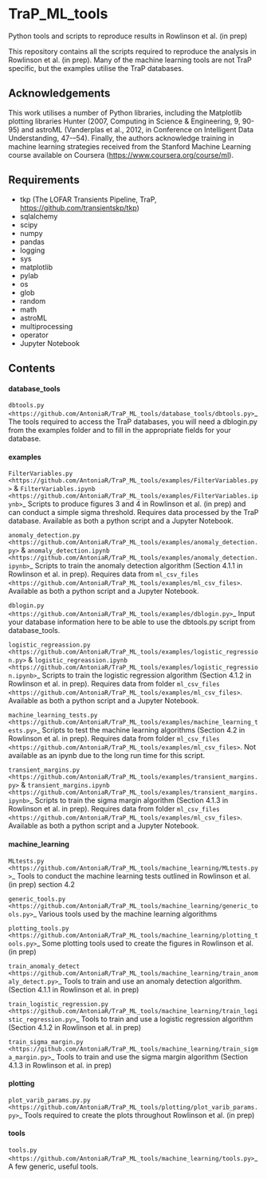 # TraP_ML_tools
Python tools and scripts to reproduce results in Rowlinson et al. (in prep)

This repository contains all the scripts required to reproduce the analysis in Rowlinson et al. (in prep). Many of the machine learning tools are not TraP specific, but the examples utilise the TraP databases.

Acknowledgements
----------------

This work utilises a number of Python libraries, including the Matplotlib plotting libraries Hunter (2007, Computing in Science & Engineering, 9, 90-95) and astroML (Vanderplas et al., 2012, in Conference on Intelligent Data Understanding, 47-–54). Finally, the authors acknowledge training in machine learning strategies received from the Stanford Machine Learning course available on Coursera (https://www.coursera.org/course/ml).

Requirements
------------

- tkp (The LOFAR Transients Pipeline, TraP, https://github.com/transientskp/tkp)
- sqlalchemy
- scipy
- numpy
- pandas
- logging
- sys
- matplotlib
- pylab
- os
- glob
- random
- math
- astroML
- multiprocessing
- operator
- Jupyter Notebook

Contents
--------

#### database_tools
`dbtools.py <https://github.com/AntoniaR/TraP_ML_tools/database_tools/dbtools.py>`_
The tools required to access the TraP databases, you will need a dblogin.py from the examples folder and to fill in the appropriate fields for your database.

#### examples
`FilterVariables.py <https://github.com/AntoniaR/TraP_ML_tools/examples/FilterVariables.py>` & `FilterVariables.ipynb <https://github.com/AntoniaR/TraP_ML_tools/examples/FilterVariables.ipynb>`_
Scripts to produce figures 3 and 4 in Rowlinson et al. (in prep) and can conduct a simple sigma threshold. Requires data processed by the TraP database. Available as both a python script and a Jupyter Notebook.

`anomaly_detection.py <https://github.com/AntoniaR/TraP_ML_tools/examples/anomaly_detection.py>` & `anomaly_detection.ipynb <https://github.com/AntoniaR/TraP_ML_tools/examples/anomaly_detection.ipynb>`_
Scripts to train the anomaly detection algorithm  (Section 4.1.1 in Rowlinson et al. in prep). Requires data from `ml_csv_files <https://github.com/AntoniaR/TraP_ML_tools/examples/ml_csv_files>`. Available as both a python script and a Jupyter Notebook.

`dblogin.py <https://github.com/AntoniaR/TraP_ML_tools/examples/dblogin.py>`_
Input your database information here to be able to use the dbtools.py script from database_tools.

`logistic_regreassion.py <https://github.com/AntoniaR/TraP_ML_tools/examples/logistic_regression.py>` & `logistic_regreassion.ipynb <https://github.com/AntoniaR/TraP_ML_tools/examples/logistic_regression.ipynb>`_
Scripts to train the logistic regression algorithm  (Section 4.1.2 in Rowlinson et al. in prep). Requires data from folder `ml_csv_files <https://github.com/AntoniaR/TraP_ML_tools/examples/ml_csv_files>`. Available as both a python script and a Jupyter Notebook.

`machine_learning_tests.py <https://github.com/AntoniaR/TraP_ML_tools/examples/machine_learning_tests.py>`_
Scripts to test the machine learning algorithms  (Section 4.2 in Rowlinson et al. in prep). Requires data from folder `ml_csv_files <https://github.com/AntoniaR/TraP_ML_tools/examples/ml_csv_files>`. Not available as an ipynb due to the long run time for this script.

`transient_margins.py <https://github.com/AntoniaR/TraP_ML_tools/examples/transient_margins.py>` & `transient_margins.ipynb <https://github.com/AntoniaR/TraP_ML_tools/examples/transient_margins.ipynb>`_
Scripts to train the sigma margin algorithm  (Section 4.1.3 in Rowlinson et al. in prep). Requires data from folder `ml_csv_files <https://github.com/AntoniaR/TraP_ML_tools/examples/ml_csv_files>`. Available as both a python script and a Jupyter Notebook.

#### machine_learning
`MLtests.py <https://github.com/AntoniaR/TraP_ML_tools/machine_learning/MLtests.py>`_
Tools to conduct the machine learning tests outlined in Rowlinson et al. (in prep) section 4.2

`generic_tools.py <https://github.com/AntoniaR/TraP_ML_tools/machine_learning/generic_tools.py>`_
Various tools used by the machine learning algorithms

`plotting_tools.py <https://github.com/AntoniaR/TraP_ML_tools/machine_learning/plotting_tools.py>`_
Some plotting tools used to create the figures in Rowlinson et al. (in prep)

`train_anomaly_detect <https://github.com/AntoniaR/TraP_ML_tools/machine_learning/train_anomaly_detect.py>`_
Tools to train and use an anomaly detection algorithm. (Section 4.1.1 in Rowlinson et al. in prep)

`train_logistic_regression.py <https://github.com/AntoniaR/TraP_ML_tools/machine_learning/train_logistic_regression.py>`_
Tools to train and use a logistic regression algorithm (Section 4.1.2 in Rowlinson et al. in prep)

`train_sigma_margin.py <https://github.com/AntoniaR/TraP_ML_tools/machine_learning/train_sigma_margin.py>`_
Tools to train and use the sigma margin algorithm (Section 4.1.3 in Rowlinson et al. in prep)

#### plotting
`plot_varib_params.py.py <https://github.com/AntoniaR/TraP_ML_tools/plotting/plot_varib_params.py>`_
Tools required to create the plots throughout Rowlinson et al. (in prep)

#### tools
`tools.py <https://github.com/AntoniaR/TraP_ML_tools/machine_learning/tools.py>`_
A few generic, useful tools.

